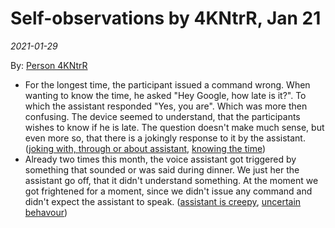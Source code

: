 # Self-observations by 4KNtrR, Jan 21
*2021-01-29*

By: [Person 4KNtrR](data/people/Person%204KNtrR.md)

- For the longest time, the participant issued a command wrong. When wanting to know the time, he asked "Hey Google, how late is it?". To which the assistant responded "Yes, you are". Which was more then confusing. The device seemed to understand, that the participants wishes to know if he is late. The question doesn't make much sense, but even more so, that there is a jokingly response to it by the assistant. ([joking with, through or about assistant](output/codes/joking%20with,%20through%20or%20about%20assistant.md), [knowing the time](output/codes/knowing%20the%20time.md))
- Already two times this month, the voice assistant got triggered by something that sounded or was said during dinner. We just her the assistant go off, that it didn't understand something. At the moment we got frightened for a moment, since we didn't issue any command and didn't expect the assistant to speak. ([assistant is creepy](output/codes/assistant%20is%20creepy.md), [uncertain behavour](output/codes/uncertain%20behavour.md))